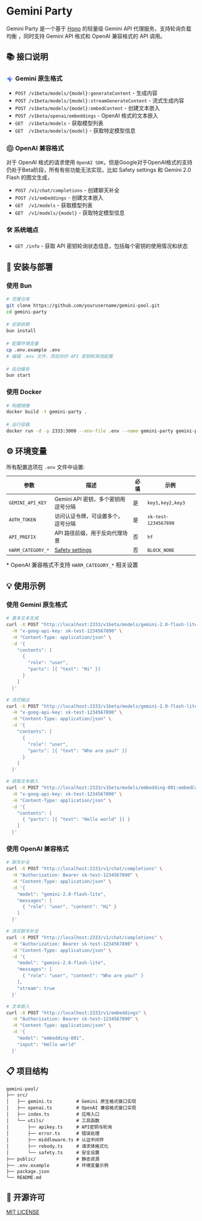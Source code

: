 # Gemini Party

Gemini Party 是一个基于 [Hono](https://github.com/honojs/hono) 的轻量级 Gemini API 代理服务，支持轮询负载均衡
，同时支持 Gemini API 格式和 OpenAI 兼容格式的 API 调用。

## 📚 接口说明

### <img src="public/gemini.svg" alt="gemini-icon" width="20" style="transform: translateY(.3rem)"> Gemini 原生格式

- `POST /v1beta/models/{model}:generateContent` - 生成内容
- `POST /v1beta/models/{model}:streamGenerateContent` - 流式生成内容
- `POST /v1beta/models/{model}:embedContent` - 创建文本嵌入
- `POST /v1beta/openai/embeddings` - OpenAI 格式的文本嵌入
- `GET  /v1beta/models` - 获取模型列表
- `GET  /v1beta/models/{model}` - 获取特定模型信息

### <img src="public/openai.svg" alt="openai-icon" width="20" style="transform: translateY(.3rem)"> OpenAI 兼容格式

对于 OpenAI 格式的请求使用 `OpenAI SDK`，但是Google对于OpenAI格式的支持仍处于Beta阶段，所有有些功能无法实现，比如 Safety
settings 和 Gemini 2.0 Flash 的图文生成，

- `POST /v1/chat/completions` - 创建聊天补全
- `POST /v1/embeddings` - 创建文本嵌入
- `GET  /v1/models` - 获取模型列表
- `GET  /v1/models/{model}` - 获取特定模型信息

### 🛠️ 系统端点

- `GET /info` - 获取 API 密钥轮询状态信息，包括每个密钥的使用情况和状态

## 🚀 安装与部署

### 使用 Bun

```bash
# 克隆仓库
git clone https://github.com/yourusername/gemini-pool.git
cd gemini-party

# 安装依赖
bun install

# 配置环境变量
cp .env.example .env
# 编辑 .env 文件，添加你的 API 密钥和其他配置

# 启动服务
bun start
```

### 使用 Docker

```bash
# 构建镜像
docker build -t gemini-party .

# 运行容器
docker run -d -p 2333:3000 --env-file .env --name gemini-party gemini-party
```

## ⚙️ 环境变量

所有配置选项在 `.env` 文件中设置:

| 参数                | 描述                                                                       | 必填 | 示例                   |
|-------------------|--------------------------------------------------------------------------|----|----------------------|
| `GEMINI_API_KEY`  | Gemini API 密钥，多个密钥用逗号分隔                                                  | 是  | `key1,key2,key3`     |
| `AUTH_TOKEN`      | 访问认证令牌，可设置多个，逗号分隔                                                        | 是  | `sk-test-1234567890` |
| `API_PREFIX`      | API 路径前缀，用于反向代理场景                                                        | 否  | `hf`                 |
| `HARM_CATEGORY_*` | [Safety settings](https://ai.google.dev/gemini-api/docs/safety-settings) | 否  | `BLOCK_NONE`         |

<p style="font-size:.92rem">* OpenAI 兼容格式不支持 <code>HARM_CATEGORY_*</code> 相关设置</p>

## 💡 使用示例

### 使用 Gemini 原生格式

```bash
# 基本文本生成
curl -X POST "http://localhost:2333/v1beta/models/gemini-2.0-flash-lite:generateContent" \
  -H "x-goog-api-key: sk-test-1234567890" \
  -H "Content-Type: application/json" \
  -d '{
    "contents": [
      {
        "role": "user",
        "parts": [{ "text": "Hi" }]
      }
    ]
  }'

```

```bash
# 流式输出
curl -X POST "http://localhost:2333/v1beta/models/gemini-2.0-flash-lite:streamGenerateContent" \
  -H "x-goog-api-key: sk-test-1234567890" \
  -H "Content-Type: application/json" \
  -d '{
    "contents": [
      {
        "role": "user",
        "parts": [{ "text": "Who are you?" }]
      }
    ]
  }'
```

```bash
# 获取文本嵌入
curl -X POST "http://localhost:2333/v1beta/models/embedding-001:embedContent" \
  -H "x-goog-api-key: sk-test-1234567890" \
  -H "Content-Type: application/json" \
  -d '{
    "contents": [
      { "parts": [{ "text": "Hello world" }] }
    ]
  }'
```

### 使用 OpenAI 兼容格式

```bash
# 聊天补全
curl -X POST "http://localhost:2333/v1/chat/completions" \
  -H "Authorization: Bearer sk-test-1234567890" \
  -H "Content-Type: application/json" \
  -d '{
    "model": "gemini-2.0-flash-lite",
    "messages": [
      { "role": "user", "content": "Hi" }
    ]
  }'
```

```bash
# 流式聊天补全
curl -X POST "http://localhost:2333/v1/chat/completions" \
  -H "Authorization: Bearer sk-test-1234567890" \
  -H "Content-Type: application/json" \
  -d '{
    "model": "gemini-2.0-flash-lite",
    "messages": [
      { "role": "user", "content": "Who are you?" }
    ],
    "stream": true
  }'
```

```bash
# 文本嵌入
curl -X POST "http://localhost:2333/v1/embeddings" \
  -H "Authorization: Bearer sk-test-1234567890" \
  -H "Content-Type: application/json" \
  -d '{
    "model": "embedding-001",
    "input": "Hello world"
  }'
```

## 📋 项目结构

```
gemini-pool/
├── src/
│   ├── gemini.ts         # Gemini 原生格式接口实现
│   ├── openai.ts         # OpenAI 兼容格式接口实现
│   ├── index.ts          # 应用入口
│   └── utils/            # 工具函数
│       ├── apikey.ts     # API密钥与轮询
│       ├── error.ts      # 错误处理
│       ├── middleware.ts # 认证中间件
│       ├── rebody.ts     # 请求体格式化
│       └── safety.ts     # 安全设置
├── public/               # 静态资源
├── .env.example          # 环境变量示例
├── package.json
└── README.md
```

## 📄 开源许可

[MIT LICENSE](/LICENSE)
